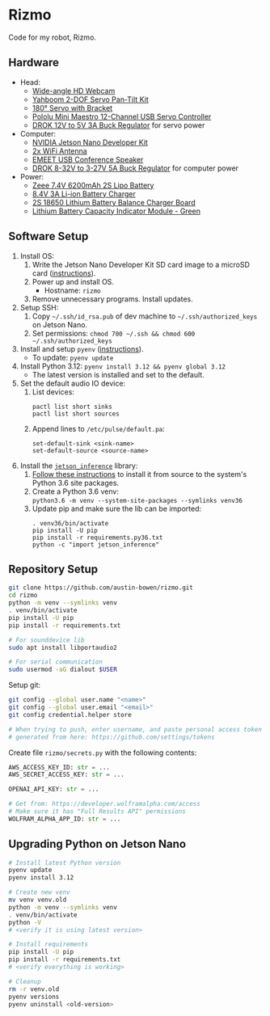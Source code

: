 # Rizmo

Code for my robot, Rizmo.

## Hardware

- Head:
  - [Wide-angle HD Webcam](https://a.co/d/b5ijvkz)
  - [Yahboom 2-DOF Servo Pan-Tilt Kit](https://a.co/d/96kztxG)
  - [180° Servo with Bracket](https://a.co/d/18uz2lH)
  - [Pololu Mini Maestro 12-Channel USB Servo Controller](https://a.co/d/fFQc6nA)
  - [DROK 12V to 5V 3A Buck Regulator](https://a.co/d/iQ9KW6e) for servo power
- Computer:
  - [NVIDIA Jetson Nano Developer Kit](https://www.nvidia.com/en-us/autonomous-machines/embedded-systems/jetson-nano/product-development/)
  - [2x WiFi Antenna](https://a.co/d/2jopwcI)
  - [EMEET USB Conference Speaker](https://a.co/d/13vGQa1)
  - [DROK 8-32V to 3-27V 5A Buck Regulator](https://a.co/d/a1hP6Xy) for computer power
- Power:
  - [Zeee 7.4V 6200mAh 2S Lipo Battery](https://a.co/d/b4Y9Ils)
  - [8.4V 3A Li-ion Battery Charger](https://a.co/d/hgPVS8a)
  - [2S 18650 Lithium Battery Balance Charger Board](https://a.co/d/cqLRV7u)
  - [Lithium Battery Capacity Indicator Module - Green](https://a.co/d/2DSxyPZ)

## Software Setup

1. Install OS:
    1. Write the Jetson Nano Developer Kit SD card image to a microSD
       card ([instructions](https://developer.nvidia.com/embedded/learn/get-started-jetson-nano-devkit#write)).
    2. Power up and install OS.
        - Hostname: `rizmo`
    3. Remove unnecessary programs. Install updates.
2. Setup SSH:
    1. Copy `~/.ssh/id_rsa.pub` of dev machine to `~/.ssh/authorized_keys` on Jetson Nano.
    2. Set permissions: `chmod 700 ~/.ssh && chmod 600 ~/.ssh/authorized_keys`
3. Install and setup `pyenv` ([instructions](https://github.com/pyenv/pyenv?tab=readme-ov-file#installation)).
    - To update: `pyenv update`
4. Install Python 3.12: `pyenv install 3.12 && pyenv global 3.12`
    - The latest version is installed and set to the default.
5. Set the default audio IO device:
   1. List devices:
      ```
      pactl list short sinks
      pactl list short sources
      ```
   2. Append lines to `/etc/pulse/default.pa`:
      ```
      set-default-sink <sink-name>
      set-default-source <source-name>
      ```
6. Install the [`jetson_inference`](https://github.com/dusty-nv/jetson-inference/tree/master) library:
   1. [Follow these instructions](https://github.com/dusty-nv/jetson-inference/blob/master/docs/building-repo-2.md) to install it from source to the system's Python 3.6 site packages.
   2. Create a Python 3.6 venv: \
      `python3.6 -m venv --system-site-packages --symlinks venv36`
   3. Update pip and make sure the lib can be imported:
      ```
      . venv36/bin/activate
      pip install -U pip
      pip install -r requirements.py36.txt
      python -c "import jetson_inference"
      ```

## Repository Setup

```bash
git clone https://github.com/austin-bowen/rizmo.git
cd rizmo
python -m venv --symlinks venv
. venv/bin/activate
pip install -U pip
pip install -r requirements.txt

# For sounddevice lib
sudo apt install libportaudio2

# For serial communication
sudo usermod -aG dialout $USER
```

Setup git:

```bash
git config --global user.name "<name>"
git config --global user.email "<email>"
git config credential.helper store

# When trying to push, enter username, and paste personal access token
# generated from here: https://github.com/settings/tokens
```

Create file `rizmo/secrets.py` with the following contents:

```python
AWS_ACCESS_KEY_ID: str = ...
AWS_SECRET_ACCESS_KEY: str = ...

OPENAI_API_KEY: str = ...

# Get from: https://developer.wolframalpha.com/access
# Make sure it has "Full Results API" permissions
WOLFRAM_ALPHA_APP_ID: str = ...
```

## Upgrading Python on Jetson Nano

```bash
# Install latest Python version
pyenv update
pyenv install 3.12

# Create new venv
mv venv venv.old
python -m venv --symlinks venv
. venv/bin/activate
python -V
# <verify it is using latest version>

# Install requirements
pip install -U pip
pip install -r requirements.txt
# <verify everything is working>

# Cleanup
rm -r venv.old
pyenv versions
pyenv uninstall <old-version>
```
